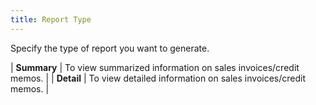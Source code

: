 ```yaml
---
title: Report Type
---
```



Specify the type of report you want to generate.


| **Summary** | To view summarized information on sales invoices/credit memos. |
| **Detail** | To view detailed information on sales invoices/credit memos. |

